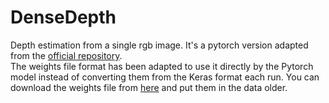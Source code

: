 # DenseDepth
Depth estimation from a single rgb image. It's a pytorch version adapted from the [official repository](https://github.com/ialhashim/DenseDepth).  
The weights file format has been adapted to use it directly by the Pytorch model instead of converting them from the Keras format each run.
You can download the weights file from [here](https://drive.google.com/file/d/1yZvaWvxDNQGtoZyJ-quqLRklojWWGAUN/view?usp=sharing) and put them in the data older.  



